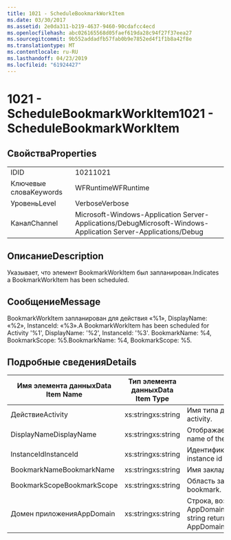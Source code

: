 ```yaml
---
title: 1021 - ScheduleBookmarkWorkItem
ms.date: 03/30/2017
ms.assetid: 2e0da311-b219-4637-9460-90cdafcc4ecd
ms.openlocfilehash: abc026165568d05faef619da28c94f27f37eea27
ms.sourcegitcommit: 9b552addadfb57fab0b9e7852ed4f1f1b8a42f8e
ms.translationtype: MT
ms.contentlocale: ru-RU
ms.lasthandoff: 04/23/2019
ms.locfileid: "61924427"
---
```

# <a name="1021---schedulebookmarkworkitem"></a><span data-ttu-id="e488c-102">1021 - ScheduleBookmarkWorkItem</span><span class="sxs-lookup"><span data-stu-id="e488c-102">1021 - ScheduleBookmarkWorkItem</span></span>
## <a name="properties"></a><span data-ttu-id="e488c-103">Свойства</span><span class="sxs-lookup"><span data-stu-id="e488c-103">Properties</span></span>  
  
|||  
|-|-|  
|<span data-ttu-id="e488c-104">ID</span><span class="sxs-lookup"><span data-stu-id="e488c-104">ID</span></span>|<span data-ttu-id="e488c-105">1021</span><span class="sxs-lookup"><span data-stu-id="e488c-105">1021</span></span>|  
|<span data-ttu-id="e488c-106">Ключевые слова</span><span class="sxs-lookup"><span data-stu-id="e488c-106">Keywords</span></span>|<span data-ttu-id="e488c-107">WFRuntime</span><span class="sxs-lookup"><span data-stu-id="e488c-107">WFRuntime</span></span>|  
|<span data-ttu-id="e488c-108">Уровень</span><span class="sxs-lookup"><span data-stu-id="e488c-108">Level</span></span>|<span data-ttu-id="e488c-109">Verbose</span><span class="sxs-lookup"><span data-stu-id="e488c-109">Verbose</span></span>|  
|<span data-ttu-id="e488c-110">Канал</span><span class="sxs-lookup"><span data-stu-id="e488c-110">Channel</span></span>|<span data-ttu-id="e488c-111">Microsoft-Windows-Application Server-Applications/Debug</span><span class="sxs-lookup"><span data-stu-id="e488c-111">Microsoft-Windows-Application Server-Applications/Debug</span></span>|  
  
## <a name="description"></a><span data-ttu-id="e488c-112">Описание</span><span class="sxs-lookup"><span data-stu-id="e488c-112">Description</span></span>  
 <span data-ttu-id="e488c-113">Указывает, что элемент BookmarkWorkItem был запланирован.</span><span class="sxs-lookup"><span data-stu-id="e488c-113">Indicates a BookmarkWorkItem has been scheduled.</span></span>  
  
## <a name="message"></a><span data-ttu-id="e488c-114">Сообщение</span><span class="sxs-lookup"><span data-stu-id="e488c-114">Message</span></span>  
 <span data-ttu-id="e488c-115">BookmarkWorkItem запланирован для действия «%1», DisplayName: «%2», InstanceId: «%3».</span><span class="sxs-lookup"><span data-stu-id="e488c-115">A BookmarkWorkItem has been scheduled for Activity '%1', DisplayName: '%2', InstanceId: '%3'.</span></span>  <span data-ttu-id="e488c-116">BookmarkName: %4, BookmarkScope: %5.</span><span class="sxs-lookup"><span data-stu-id="e488c-116">BookmarkName: %4, BookmarkScope: %5.</span></span>  
  
## <a name="details"></a><span data-ttu-id="e488c-117">Подробные сведения</span><span class="sxs-lookup"><span data-stu-id="e488c-117">Details</span></span>  
  
|<span data-ttu-id="e488c-118">Имя элемента данных</span><span class="sxs-lookup"><span data-stu-id="e488c-118">Data Item Name</span></span>|<span data-ttu-id="e488c-119">Тип элемента данных</span><span class="sxs-lookup"><span data-stu-id="e488c-119">Data Item Type</span></span>|<span data-ttu-id="e488c-120">Описание</span><span class="sxs-lookup"><span data-stu-id="e488c-120">Description</span></span>|  
|--------------------|--------------------|-----------------|  
|<span data-ttu-id="e488c-121">Действие</span><span class="sxs-lookup"><span data-stu-id="e488c-121">Activity</span></span>|<span data-ttu-id="e488c-122">xs:string</span><span class="sxs-lookup"><span data-stu-id="e488c-122">xs:string</span></span>|<span data-ttu-id="e488c-123">Имя типа действия.</span><span class="sxs-lookup"><span data-stu-id="e488c-123">The type name of the activity.</span></span>|  
|<span data-ttu-id="e488c-124">DisplayName</span><span class="sxs-lookup"><span data-stu-id="e488c-124">DisplayName</span></span>|<span data-ttu-id="e488c-125">xs:string</span><span class="sxs-lookup"><span data-stu-id="e488c-125">xs:string</span></span>|<span data-ttu-id="e488c-126">Отображаемое имя действия.</span><span class="sxs-lookup"><span data-stu-id="e488c-126">The display name of the activity.</span></span>|  
|<span data-ttu-id="e488c-127">InstanceId</span><span class="sxs-lookup"><span data-stu-id="e488c-127">InstanceId</span></span>|<span data-ttu-id="e488c-128">xs:string</span><span class="sxs-lookup"><span data-stu-id="e488c-128">xs:string</span></span>|<span data-ttu-id="e488c-129">Идентификатор экземпляра действия.</span><span class="sxs-lookup"><span data-stu-id="e488c-129">The instance id of the activity.</span></span>|  
|<span data-ttu-id="e488c-130">BookmarkName</span><span class="sxs-lookup"><span data-stu-id="e488c-130">BookmarkName</span></span>|<span data-ttu-id="e488c-131">xs:string</span><span class="sxs-lookup"><span data-stu-id="e488c-131">xs:string</span></span>|<span data-ttu-id="e488c-132">Имя закладки.</span><span class="sxs-lookup"><span data-stu-id="e488c-132">The name of the bookmark.</span></span>|  
|<span data-ttu-id="e488c-133">BookmarkScope</span><span class="sxs-lookup"><span data-stu-id="e488c-133">BookmarkScope</span></span>|<span data-ttu-id="e488c-134">xs:string</span><span class="sxs-lookup"><span data-stu-id="e488c-134">xs:string</span></span>|<span data-ttu-id="e488c-135">Область закладки.</span><span class="sxs-lookup"><span data-stu-id="e488c-135">The scope of the bookmark.</span></span>|  
|<span data-ttu-id="e488c-136">Домен приложения</span><span class="sxs-lookup"><span data-stu-id="e488c-136">AppDomain</span></span>|<span data-ttu-id="e488c-137">xs:string</span><span class="sxs-lookup"><span data-stu-id="e488c-137">xs:string</span></span>|<span data-ttu-id="e488c-138">Строка, возвращаемая AppDomain.CurrentDomain.FriendlyName.</span><span class="sxs-lookup"><span data-stu-id="e488c-138">The string returned by AppDomain.CurrentDomain.FriendlyName.</span></span>|
